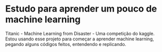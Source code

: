 # Estudo para aprender um pouco de machine learning 
Titanic - Machine Learning from Disaster - Uma competição do kaggle.
Estou usando esse projeto para começar a aprender machine learning, pegando alguns códigos feitos, entendendo e replicando.
